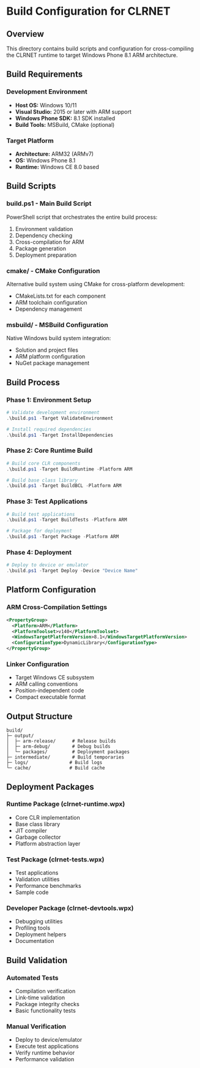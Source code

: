# Build Configuration for CLRNET

## Overview
This directory contains build scripts and configuration for cross-compiling the CLRNET runtime to target Windows Phone 8.1 ARM architecture.

## Build Requirements

### Development Environment
- **Host OS:** Windows 10/11
- **Visual Studio:** 2015 or later with ARM support
- **Windows Phone SDK:** 8.1 SDK installed
- **Build Tools:** MSBuild, CMake (optional)

### Target Platform
- **Architecture:** ARM32 (ARMv7)
- **OS:** Windows Phone 8.1
- **Runtime:** Windows CE 8.0 based

## Build Scripts

### build.ps1 - Main Build Script
PowerShell script that orchestrates the entire build process:
1. Environment validation
2. Dependency checking  
3. Cross-compilation for ARM
4. Package generation
5. Deployment preparation

### cmake/ - CMake Configuration
Alternative build system using CMake for cross-platform development:
- CMakeLists.txt for each component
- ARM toolchain configuration
- Dependency management

### msbuild/ - MSBuild Configuration  
Native Windows build system integration:
- Solution and project files
- ARM platform configuration
- NuGet package management

## Build Process

### Phase 1: Environment Setup
```powershell
# Validate development environment
.\build.ps1 -Target ValidateEnvironment

# Install required dependencies
.\build.ps1 -Target InstallDependencies
```

### Phase 2: Core Runtime Build
```powershell
# Build core CLR components
.\build.ps1 -Target BuildRuntime -Platform ARM

# Build base class library
.\build.ps1 -Target BuildBCL -Platform ARM
```

### Phase 3: Test Applications
```powershell
# Build test applications
.\build.ps1 -Target BuildTests -Platform ARM

# Package for deployment
.\build.ps1 -Target Package -Platform ARM
```

### Phase 4: Deployment
```powershell
# Deploy to device or emulator
.\build.ps1 -Target Deploy -Device "Device Name"
```

## Platform Configuration

### ARM Cross-Compilation Settings
```xml
<PropertyGroup>
  <Platform>ARM</Platform>
  <PlatformToolset>v140</PlatformToolset>
  <WindowsTargetPlatformVersion>8.1</WindowsTargetPlatformVersion>
  <ConfigurationType>DynamicLibrary</ConfigurationType>
</PropertyGroup>
```

### Linker Configuration
- Target Windows CE subsystem
- ARM calling conventions
- Position-independent code
- Compact executable format

## Output Structure
```
build/
├─ output/
│  ├─ arm-release/      # Release builds
│  ├─ arm-debug/        # Debug builds  
│  └─ packages/         # Deployment packages
├─ intermediate/        # Build temporaries
├─ logs/               # Build logs
└─ cache/              # Build cache
```

## Deployment Packages

### Runtime Package (clrnet-runtime.wpx)
- Core CLR implementation
- Base class library
- JIT compiler
- Garbage collector
- Platform abstraction layer

### Test Package (clrnet-tests.wpx)  
- Test applications
- Validation utilities
- Performance benchmarks
- Sample code

### Developer Package (clrnet-devtools.wpx)
- Debugging utilities
- Profiling tools
- Deployment helpers
- Documentation

## Build Validation

### Automated Tests
- Compilation verification
- Link-time validation  
- Package integrity checks
- Basic functionality tests

### Manual Verification
- Deploy to device/emulator
- Execute test applications
- Verify runtime behavior
- Performance validation
